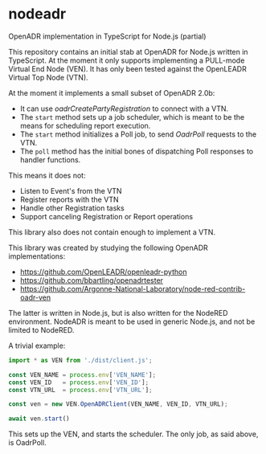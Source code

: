 # nodeadr
OpenADR implementation in TypeScript for Node.js (partial)

This repository contains an initial stab at OpenADR for Node.js written in TypeScript.  At the moment it only supports implementing a PULL-mode Virtual End Node (VEN).  It has only been tested against the OpenLEADR Virtual Top Node (VTN).

At the moment it implements a small subset of OpenADR 2.0b:

* It can use _oadrCreatePartyRegistration_ to connect with a VTN.
* The `start` method sets up a job scheduler, which is meant to be the means for scheduling report execution.
* The `start` method initializes a Poll job, to send _OadrPoll_ requests to the VTN.
* The `poll` method has the initial bones of dispatching Poll responses to handler functions.

This means it does not:

* Listen to Event's from the VTN
* Register reports with the VTN
* Handle other Registration tasks
* Support canceling Registration or Report operations

This library also does not contain enough to implement a VTN.

This library was created by studying the following OpenADR implementations:

* https://github.com/OpenLEADR/openleadr-python
* https://github.com/bbartling/openadrtester
* https://github.com/Argonne-National-Laboratory/node-red-contrib-oadr-ven

The latter is written in Node.js, but is also written for the NodeRED environment.  NodeADR is meant to be used in generic Node.js, and not be limited to NodeRED.

A trivial example:

```js
import * as VEN from './dist/client.js';

const VEN_NAME = process.env['VEN_NAME'];
const VEN_ID   = process.env['VEN_ID'];
const VTN_URL  = process.env['VTN_URL'];

const ven = new VEN.OpenADRClient(VEN_NAME, VEN_ID, VTN_URL);

await ven.start()
```

This sets up the VEN, and starts the scheduler.  The only job, as said above, is OadrPoll.

